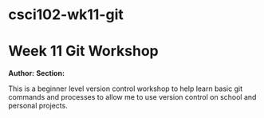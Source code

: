 # csci102-wk11-git

# Week 11 Git Workshop
**Author:** <Michael Sprauer>
**Section:** <A>

This is a beginner level version control workshop to help learn basic git commands and processes to allow me to use version control on school and personal projects.
